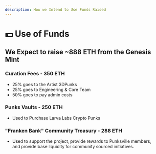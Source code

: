 ```yaml
---
description: How we Intend to Use Funds Raised
---
```


# 💵 Use of Funds

## We Expect to raise \~888 ETH from the Genesis Mint

### Curation Fees - 350 ETH&#x20;

* 25% goes to the Artist 3DPunks
* 25% goes to Engineering & Core Team
* 50% goes to pay admin costs&#x20;

### Punks Vaults - 250 ETH&#x20;

* Used to Purchase Larva Labs Crypto Punks&#x20;

### "Franken Bank" Community Treasury - 288 ETH  &#x20;

* Used to support the project, provide rewards to Punksville members, and provide base liquidity for community sourced initiatives.
